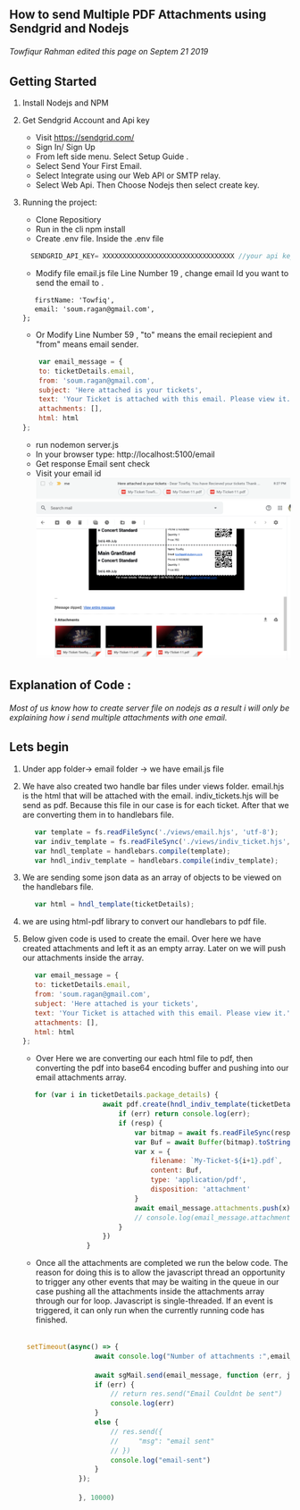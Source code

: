## How to send Multiple PDF Attachments using Sendgrid and Nodejs
###### Towfiqur Rahman edited this page on Septem 21 2019
## Getting Started
1) Install Nodejs and NPM
2) Get Sendgrid Account and Api key
     * Visit https://sendgrid.com/
     * Sign In/ Sign Up 
     * From left side menu. Select Setup Guide .
     * Select Send Your First Email.
     * Select Integrate using our Web API or SMTP relay.
     * Select Web Api. Then Choose Nodejs then select create key.
    
3) Running the project: 
    * Clone Repositiory
    * Run in the cli npm install
    * Create .env file. Inside the .env file
    
    ```javascript
      SENDGRID_API_KEY= XXXXXXXXXXXXXXXXXXXXXXXXXXXXXXXXX //your api key recieved from sendgrid
      ```
    * Modify file email.js file Line Number 19 , change email Id you want to send the email to .
     ```var ticketDetails = {
        firstName: 'Towfiq',
        email: 'soum.ragan@gmail.com',
    };
      ```
    * Or Modify Line Number 59 , "to" means the email reciepient and "from" means email sender.
    
    ```javascript
        var email_message = {
        to: ticketDetails.email,
        from: 'soum.ragan@gmail.com',
        subject: 'Here attached is your tickets',
        text: 'Your Ticket is attached with this email. Please view it.',
        attachments: [],
        html: html
    };
      ```
    * run nodemon server.js 
    * In your browser type: http://localhost:5100/email
    * Get response Email sent check 
    * Visit your email id 
    ![](views/images/Screenshot%202019-09-22%20at%208.35.33%20PM.png)
    ![](views/images/Screenshot%202019-09-22%20at%208.40.42%20PM.png)
    
    
## Explanation of Code :
###### Most of us know how to create server file on nodejs as a result i will only be explaining how i send multiple attachments with one email.
## Lets begin
 1) Under app folder-> email folder -> we have email.js file 
 2) We have also created two handle bar files under views folder. email.hjs is the html that will be attached with the email.
  indiv_tickets.hjs will be send as pdf. Because this file in our case is for each ticket. After that we are converting them      in   to handlebars file.
       
       ```javascript
          var template = fs.readFileSync('./views/email.hjs', 'utf-8');
          var indiv_template = fs.readFileSync('./views/indiv_ticket.hjs', 'utf-8');
          var hndl_template = handlebars.compile(template);
          var hndl_indiv_template = handlebars.compile(indiv_template);
       ```
 3) We are sending some json data as an array of objects to be viewed on the handlebars file.
      ```javascript
         var html = hndl_template(ticketDetails);
      ```
 4) we are using html-pdf library to convert our handlebars to pdf file.
 5) Below given code is used to create the email. Over here we have created attachments and left it as an empty array. Later on we will push our attachments inside the array.
     ```javascript
        var email_message = {
        to: ticketDetails.email,
        from: 'soum.ragan@gmail.com',
        subject: 'Here attached is your tickets',
        text: 'Your Ticket is attached with this email. Please view it.',
        attachments: [],
        html: html
    };
      ```
    *  Over Here we are converting our each html file to pdf, then converting the pdf into base64 encoding buffer and pushing into our email attachments array.
    ```javascript
       for (var i in ticketDetails.package_details) {
                        await pdf.create(hndl_indiv_template(ticketDetails.package_details[i])).toFile('./indiv.pdf', async function (err, resp) {
                            if (err) return console.log(err);
                            if (resp) {
                                var bitmap = await fs.readFileSync(resp.filename);
                                var Buf = await Buffer(bitmap).toString('base64');
                                var x = {
                                    filename: `My-Ticket-${i+1}.pdf`,
                                    content: Buf,
                                    type: 'application/pdf',
                                    disposition: 'attachment'
                                }
                                await email_message.attachments.push(x)
                                // console.log(email_message.attachments.length)
                            }
                        })
                    }
      ```
      
      * Once all the attachments are completed we run the below code. The reason for doing this is to allow the javascript thread an opportunity to trigger any other events that may be waiting in the queue in our case pushing all the attachments inside the attachments array through our for loop. Javascript is single-threaded. If an event is triggered, it can only run when the currently running code has finished.
      ```javascript
      
       setTimeout(async() => {
                        await console.log("Number of attachments :",email_message.attachments.length)
                           
                        await sgMail.send(email_message, function (err, json) {
                        if (err) {
                            // return res.send("Email Couldnt be sent")
                            console.log(err)
                        }
                        else {
                            // res.send({
                            //     "msg": "email sent"
                            // })
                            console.log("email-sent")
                        }
                    });
    
                    }, 10000)
                    
      ```          
      
